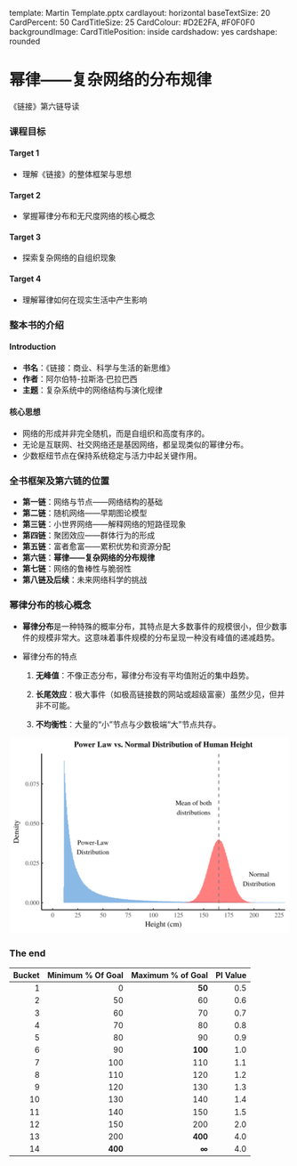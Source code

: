 template: Martin Template.pptx
cardlayout: horizontal
baseTextSize: 20
CardPercent: 50
CardTitleSize: 25
CardColour: #D2E2FA, #F0F0F0
backgroundImage: 
CardTitlePosition: inside
cardshadow: yes
cardshape: rounded

# 幂律——复杂网络的分布规律
《链接》第六链导读

### 课程目标

#### Target 1
* 理解《链接》的整体框架与思想  

#### Target 2
* 掌握幂律分布和无尺度网络的核心概念  

#### Target 3
* 探索复杂网络的自组织现象

#### Target 4
* 理解幂律如何在现实生活中产生影响

### 整本书的介绍

#### Introduction
* **书名**：《链接：商业、科学与生活的新思维》 
* **作者**：阿尔伯特-拉斯洛·巴拉巴西 
* **主题**：复杂系统中的网络结构与演化规律 

#### 核心思想
* 网络的形成并非完全随机，而是自组织和高度有序的。
* 无论是互联网、社交网络还是基因网络，都呈现类似的幂律分布。 
* 少数枢纽节点在保持系统稳定与活力中起关键作用。


###  全书框架及第六链的位置
* **第一链**：网络与节点——网络结构的基础
* **第二链**：随机网络——早期图论模型 
* **第三链**：小世界网络——解释网络的短路径现象 
* **第四链**：聚团效应——群体行为的形成 
* **第五链**：富者愈富——累积优势和资源分配 
* **第六链**：**幂律——复杂网络的分布规律** 
* **第七链**：网络的鲁棒性与脆弱性 
* **第八链及后续**：未来网络科学的挑战 

###  幂律分布的核心概念
* **幂律分布**是一种特殊的概率分布，其特点是大多数事件的规模很小，但少数事件的规模非常大。这意味着事件规模的分布呈现一种没有峰值的递减趋势。
* 幂律分布的特点

	1. **无峰值**：不像正态分布，幂律分布没有平均值附近的集中趋势。

	2. **长尾效应**：极大事件（如极高链接数的网站或超级富豪）虽然少见，但并非不可能。

	3. **不均衡性**：大量的“小”节点与少数极端“大”节点共存。


![](linear_height.png)

### The end
|Bucket|Minimum % Of Goal|Maximum % of Goal|PI Value|
|-:|--:|--:|-:|
|1|0|**50**|0.5|
|2|50|60|0.6|
|3|60|70|0.7|
|4|70|80|0.8|
|5|80|90|0.9|
|6|90|**100**|1.0|
|7|100|110|1.1|
|8|110|120|1.2|
|9|120|130|1.3|
|10|130|140|1.4|
|11|140|150|1.5|
|12|150|200|2.0|
|13|200|**400**|4.0|
|14|**400**|**&infin;**|4.0|